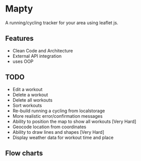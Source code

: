 # Mapty
A running/cycling tracker for your area using leaflet js.


## Features
- Clean Code and Architecture
- External API integration
- uses OOP

## TODO

- Edit a workout
- Delete a workout
- Delete all workouts
- Sort workouts
- Re-build running a cycling from localstorage
- More realistic error/confirmation messages
- Ability to position the map to show all workouts [Very Hard]
- Geocode location from coordinates
- Ability to draw lines and shapes [Very Hard]
- Display weather data for workout time and place


## Flow charts



